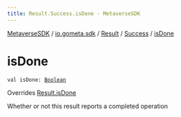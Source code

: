 ```yaml
---
title: Result.Success.isDone - MetaverseSDK
---
```


[MetaverseSDK](../../../index.html) / [io.gometa.sdk](../../index.html) / [Result](../index.html) / [Success](index.html) / [isDone](./is-done.html)

# isDone

`val isDone: `[`Boolean`](https://kotlinlang.org/api/latest/jvm/stdlib/kotlin/-boolean/index.html)

Overrides [Result.isDone](../is-done.html)

Whether or not this result reports a completed operation

